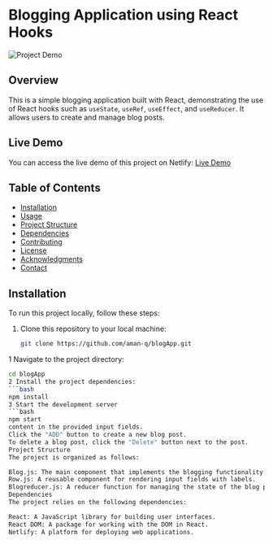 # Blogging Application using React Hooks

![Project Demo](https://main--rainbow-griffin-d87e15.netlify.app/)

## Overview

This is a simple blogging application built with React, demonstrating the use of React hooks such as `useState`, `useRef`, `useEffect`, and `useReducer`. It allows users to create and manage blog posts.

## Live Demo

You can access the live demo of this project on Netlify: [Live Demo](https://main--rainbow-griffin-d87e15.netlify.app/)

## Table of Contents

- [Installation](#installation)
- [Usage](#usage)
- [Project Structure](#project-structure)
- [Dependencies](#dependencies)
- [Contributing](#contributing)
- [License](#license)
- [Acknowledgments](#acknowledgments)
- [Contact](#contact)

## Installation

To run this project locally, follow these steps:

1. Clone this repository to your local machine:

   ```bash
   git clone https://github.com/aman-q/blogApp.git
 1  Navigate to the project directory:
   ```bash
   cd blogApp
2 Install the project dependencies:
   ```bash
npm install
3 Start the development server
```bash
npm start
 content in the provided input fields.
Click the "ADD" button to create a new blog post.
To delete a blog post, click the "Delete" button next to the post.
Project Structure
The project is organized as follows:

Blog.js: The main component that implements the blogging functionality using React hooks.
Row.js: A reusable component for rendering input fields with labels.
Blogreducer.js: A reducer function for managing the state of the blog posts.
Dependencies
The project relies on the following dependencies:

React: A JavaScript library for building user interfaces.
React DOM: A package for working with the DOM in React.
Netlify: A platform for deploying web applications.
   

   
